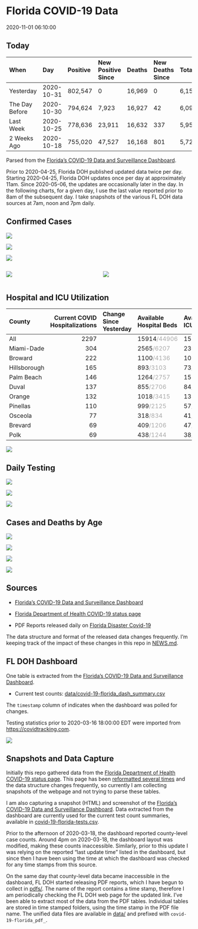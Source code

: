 Florida COVID-19 Data
================
2020-11-01 06:10:00

## Today

| When           | Day        | Positive | New Positive Since | Deaths | New Deaths Since | Total     |
| :------------- | :--------- | :------- | :----------------- | :----- | :--------------- | :-------- |
| Yesterday      | 2020-10-31 | 802,547  | 0                  | 16,969 | 0                | 6,150,124 |
| The Day Before | 2020-10-30 | 794,624  | 7,923              | 16,927 | 42               | 6,091,565 |
| Last Week      | 2020-10-25 | 778,636  | 23,911             | 16,632 | 337              | 5,952,723 |
| 2 Weeks Ago    | 2020-10-18 | 755,020  | 47,527             | 16,168 | 801              | 5,722,392 |

Parsed from the [Florida’s COVID-19 Data and Surveillance
Dashboard](https://fdoh.maps.arcgis.com/apps/opsdashboard/index.html#/8d0de33f260d444c852a615dc7837c86).

Prior to 2020-04-25, Florida DOH published updated data twice per day.
Starting 2020-04-25, Florida DOH updates once per day at approximately
11am. Since 2020-05-06, the updates are occasionally later in the day.
In the following charts, for a given day, I use the last value reported
prior to 8am of the subsequent day. I take snapshots of the various FL
DOH data sources at 7am, noon and 7pm daily.

## Confirmed Cases

![](plots/covid-19-florida-daily-test-changes.png)

![](plots/covid-19-florida-deaths-by-day.png)

![](plots/covid-19-florida-county-top-6.png)

<div class="columns">

<div class="column is-full-mobile">

![](plots/covid-19-florida-testing.png)

</div>

<div class="column is-full-mobile">

![](plots/covid-19-florida-total-positive.png)

</div>

</div>

## Hospital and ICU Utilization

| County       | Current COVID Hospitalizations | Change Since Yesterday | Available Hospital Beds                      | Available ICU Beds                         |
| :----------- | -----------------------------: | :--------------------- | :------------------------------------------- | :----------------------------------------- |
| All          |                           2297 |                        | 15914<span style="color: #aaa">/44906</span> | 1514<span style="color: #aaa">/4628</span> |
| Miami-Dade   |                            304 |                        | 2565<span style="color: #aaa">/6207</span>   | 230<span style="color: #aaa">/768</span>   |
| Broward      |                            222 |                        | 1100<span style="color: #aaa">/4136</span>   | 108<span style="color: #aaa">/370</span>   |
| Hillsborough |                            165 |                        | 893<span style="color: #aaa">/3103</span>    | 73<span style="color: #aaa">/335</span>    |
| Palm Beach   |                            146 |                        | 1264<span style="color: #aaa">/2757</span>   | 152<span style="color: #aaa">/246</span>   |
| Duval        |                            137 |                        | 855<span style="color: #aaa">/2706</span>    | 84<span style="color: #aaa">/343</span>    |
| Orange       |                            132 |                        | 1018<span style="color: #aaa">/3415</span>   | 137<span style="color: #aaa">/265</span>   |
| Pinellas     |                            110 |                        | 999<span style="color: #aaa">/2125</span>    | 57<span style="color: #aaa">/242</span>    |
| Osceola      |                             77 |                        | 318<span style="color: #aaa">/834</span>     | 41<span style="color: #aaa">/82</span>     |
| Brevard      |                             69 |                        | 409<span style="color: #aaa">/1206</span>    | 47<span style="color: #aaa">/112</span>    |
| Polk         |                             69 |                        | 438<span style="color: #aaa">/1244</span>    | 38<span style="color: #aaa">/143</span>    |

![](plots/covid-19-florida-icu-usage.png)

## Daily Testing

![](plots/covid-19-florida-tests-per-case.png)

<!-- ![](plots/covid-19-florida-change-new-cases.png) -->

![](plots/covid-19-florida-tests-percent-positive.png)

![](plots/covid-19-florida-test-and-case-growth.png)

## Cases and Deaths by Age

![](plots/covid-19-florida-weekly-events-by-age.png)

![](plots/covid-19-florida-age.png)

![](plots/covid-19-florida-age-deaths.png)

![](plots/covid-19-florida-age-sex.png)

## Sources

  - [Florida’s COVID-19 Data and Surveillance
    Dashboard](https://fdoh.maps.arcgis.com/apps/opsdashboard/index.html#/8d0de33f260d444c852a615dc7837c86)

  - [Florida Department of Health COVID-19 status
    page](http://www.floridahealth.gov/diseases-and-conditions/COVID-19/)

  - PDF Reports released daily on [Florida Disaster
    Covid-19](http://www.floridahealth.gov/diseases-and-conditions/COVID-19/)

The data structure and format of the released data changes frequently.
I’m keeping track of the impact of these changes in this repo in
[NEWS.md](NEWS.md).

## FL DOH Dashboard

One table is extracted from the [Florida’s COVID-19 Data and
Surveillance
Dashboard](https://fdoh.maps.arcgis.com/apps/opsdashboard/index.html#/8d0de33f260d444c852a615dc7837c86).

  - Current test counts:
    [data/covid-19-florida\_dash\_summary.csv](data/covid-19-florida_dash_summary.csv)

The `timestamp` column of indicates when the dashboard was polled for
changes.

Testing statistics prior to 2020-03-16 18:00:00 EDT were imported from
<https://covidtracking.com>.

![](screenshots/fodh_maps_arcgis_com__apps__opsdashboard.png)

## Snapshots and Data Capture

Initially this repo gathered data from the [Florida Department of Health
COVID-19 status
page](http://www.floridahealth.gov/diseases-and-conditions/COVID-19/).
This page has been [reformatted several
times](screenshots/floridahealth_gov__diseases-and-conditions__COVID-19.png)
and the data structure changes frequently, so currently I am collecting
snapshots of the webpage and not trying to parse these tables.

I am also capturing a snapshot (HTML) and screenshot of the [Florida’s
COVID-19 Data and Surveillance
Dashboard](https://fdoh.maps.arcgis.com/apps/opsdashboard/index.html#/8d0de33f260d444c852a615dc7837c86).
Data extracted from the dashboard are currently used for the current
test count summaries, available in
[covid-19-florida-tests.csv](covid-19-florida-tests.csv).

Prior to the afternoon of 2020-03-18, the dashboard reported
county-level case counts. Around 4pm on 2020-03-18, the dashboard layout
was modified, making these counts inaccessible. Similarly, prior to this
update I was relying on the reported “last update time” listed in the
dashboard, but since then I have been using the time at which the
dashboard was checked for any time stamps from this source.

On the same day that county-level data became inaccessible in the
dashboard, FL DOH started releasing PDF reports, which I have begun to
collect in [pdfs/](pdfs/). The name of the report contains a time stamp,
therefore I am periodically checking the FL DOH web page for the updated
link. I’ve been able to extract most of the data from the PDF tables.
Individual tables are stored in time stamped folders, using the time
stamp in the PDF file name. The unified data files are available in
[data/](data/) and prefixed with `covid-19-florida_pdf_`.
